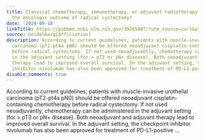 ```yaml
---
title: Classical chemotherapy, immunotherapy, or adjuvant radiotherapy-how to improve
  the oncologic outcome of radical cystectomy?
date: '2024-09-16'
linkTitle: https://pubmed.ncbi.nlm.nih.gov/39285097/?utm_source=curl&utm_medium=rss&utm_campaign=pubmed-2&utm_content=1FakS-2QOkCT8HsMOQP1bCRQ4YzyumYOmxmF0moLsQ3dFB1E9V&fc=20220326224207&ff=20240917194252&v=2.18.0.post9+e462414
source: heidelberg[Affiliation]
description: According to current guidelines, patients with muscle-invasive urothelial
  carcinoma (pT2-pt4a pN0) should be offered neoadjuvant cisplatin-containing chemotherapy
  before radical cystectomy. If not used neoadjuvantly, chemotherapy can be administered
  in the adjuvant setting (for > pT3 or pN+ disease). Both neoadjuvant and adjuvant
  therapy lead to improved overall survival. In the adjuvant setting, the checkpoint
  inhibitor nivolumab has also been approved for treatment of PD-L1-positive ...
disable_comments: true
---
```

According to current guidelines, patients with muscle-invasive urothelial carcinoma (pT2-pt4a pN0) should be offered neoadjuvant cisplatin-containing chemotherapy before radical cystectomy. If not used neoadjuvantly, chemotherapy can be administered in the adjuvant setting (for > pT3 or pN+ disease). Both neoadjuvant and adjuvant therapy lead to improved overall survival. In the adjuvant setting, the checkpoint inhibitor nivolumab has also been approved for treatment of PD-L1-positive ...